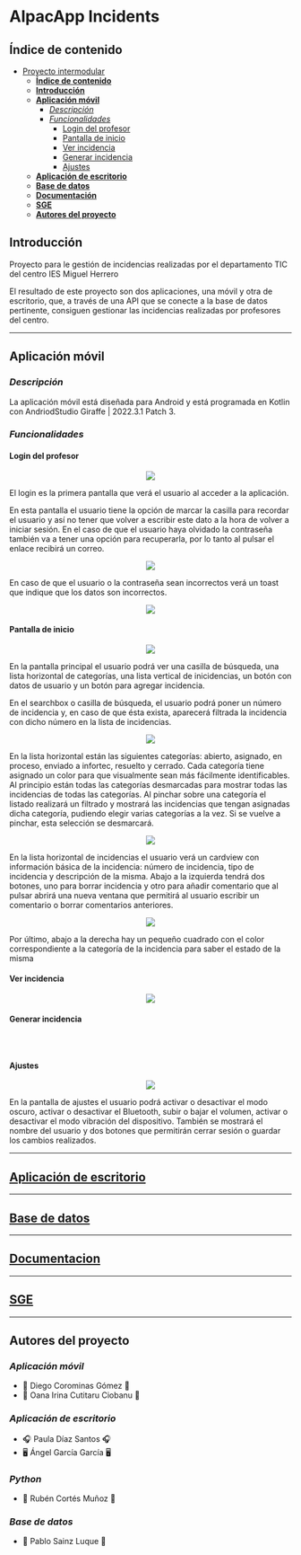 # AlpacApp Incidents

## **Índice de contenido**
- [Proyecto intermodular](#proyecto-intermodular)
  - [**Índice de contenido**](#índice-de-contenido)
  - [**Introducción**](#introducción)
  - [**Aplicación móvil**](#aplicación-móvil)
    - [*Descripción*](#descripción)
    - [*Funcionalidades*](#funcionalidades)
      - [Login del profesor](#login-del-profesor)
      - [Pantalla de inicio](#pantalla-de-inicio)
      - [Ver incidencia](#ver-incidencia)
      - [Generar incidencia](#generar-incidencia)
      - [Ajustes](#ajustes)
  - [**Aplicación de escritorio**](#aplicación-de-escritorio)
  - [**Base de datos**](#base-de-datos)
  - [**Documentación**](#documentación)
  - [**SGE**](#sge)
  - [**Autores del proyecto**](#autores-del-proyecto)


## **Introducción**

Proyecto para le gestión de incidencias realizadas por el departamento TIC del centro IES Miguel Herrero

El resultado de este proyecto son dos aplicaciones, una móvil y otra de escritorio, que, a través de una API que se conecte a la base de datos pertinente, consiguen gestionar las incidencias realizadas por profesores del centro.

---

## **Aplicación móvil**
### *Descripción*
La aplicación móvil está diseñada para Android y está programada en Kotlin con AndriodStudio Giraffe | 2022.3.1 Patch 3.

### *Funcionalidades*
#### Login del profesor

<p align="center"><img src="login.img"/></p>

El login es la primera pantalla que verá el usuario al acceder a la aplicación.

En esta pantalla el usuario tiene la opción de marcar la casilla para recordar el usuario y así no tener que volver a escribir este dato a la hora de volver a iniciar sesión. En el caso de que el usuario haya olvidado la contraseña también va a tener una opción para recuperarla, por lo tanto al pulsar el enlace recibirá un correo.

<p align="center"><img src="recuperarpass.img"/></p>

En caso de que el usuario o la contraseña sean incorrectos verá un toast que indique que los datos son incorrectos.

<p align="center"><img src = "errorlogin.img"/></p>

#### Pantalla de inicio

<p align="center"><img src="inicio.img"/></p>

En la pantalla principal el usuario podrá ver una casilla de búsqueda, una lista horizontal de categorías, una lista vertical de inicidencias, un botón con datos de usuario y un botón para agregar incidencia.

En el searchbox o casilla de búsqueda, el usuario podrá poner un número de incidencia y, en caso de que ésta exista, aparecerá filtrada la incidencia con dicho número en la lista de incidencias.

<p align="center"><img src="incidencia_filtrada.img"/></p>

En la lista horizontal están las siguientes categorías: abierto, asignado, en proceso, enviado a infortec, resuelto y cerrado. Cada categoría tiene asignado un color para que visualmente sean más fácilmente identificables. Al principio están todas las categorías desmarcadas para mostrar todas las incidencias de todas las categorías. Al pinchar sobre una categoría el listado realizará un filtrado y mostrará las incidencias que tengan asignadas dicha categoría, pudiendo elegir varias categorías a la vez. Si se vuelve a pinchar, esta selección se desmarcará.

<p align="center"><img src="categoria_seleccionada.img"/></p>

En la lista horizontal de incidencias el usuario verá un cardview con información básica de la incidencia: número de incidencia, tipo de incidencia y descripción de la misma. Abajo a la izquierda tendrá dos botones, uno para borrar incidencia y otro para añadir comentario que al pulsar abrirá una nueva ventana que permitirá al usuario escribir un comentario o borrar comentarios anteriores.

<p align="center"><img src="comentarios.img"/></p>

Por último, abajo a la derecha hay un pequeño cuadrado con el color correspondiente a la categoría de la incidencia para saber el estado de la misma

#### Ver incidencia
<p align="center"><img src="datos_incidencia"/></p>



#### Generar incidencia
<p align="center"><img src=""/></p>



<p align="center"><img src=""/></p>



<p align="center"><img src=""/></p>


#### Ajustes
<p align="center"><img src="ajustes.img"/></p>

En la pantalla de ajustes el usuario podrá activar o desactivar el modo oscuro, activar o desactivar el Bluetooth, subir o bajar el volumen, activar o desactivar el modo vibración del dispositivo. También se mostrará el nombre del usuario y dos botones que permitirán cerrar sesión o guardar los cambios realizados.

---

## [Aplicación de escritorio](https://github.com/Kangelx/AplicacionEscritorio-Proyecto-2024-2025/blob/main/README.md "Aplicación de escritorio")

---

## [Base de datos](https://github.com/Kangelx/Base-de-datos-Proyecto-2024-2025/blob/main/README.md "Base de datos")

---

## [Documentacion](https://github.com/Kangelx/Documentacion-Proyecto-2024-2025 "Documentación")

---

## [SGE](https://github.com/Kangelx/SGE-Proyecto-2024/blob/main/README.md "SGE")

---

## **Autores del proyecto**
### *Aplicación móvil*
- :iphone: Diego Corominas Gómez :iphone:
- :llama: Oana Irina Cutitaru Ciobanu :llama:

### *Aplicación de escritorio*
- :headphones: Paula Díaz Santos :headphones:
- :desktop_computer: Ángel García García :desktop_computer:

### *Python*
- :snake: Rubén Cortés Muñoz :snake:

### *Base de datos*
- :file_folder: Pablo Sainz Luque :file_folder:
